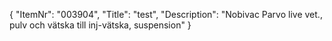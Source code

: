 {
  "ItemNr": "003904",
  "Title": "test",
  "Description": "Nobivac Parvo live vet., pulv och vätska till inj-vätska, suspension"
}